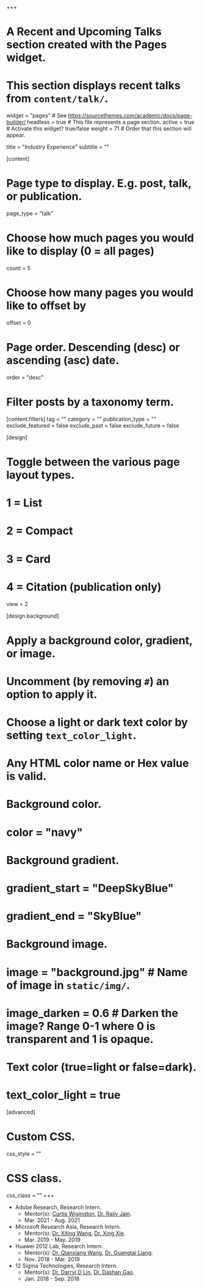 +++
# A Recent and Upcoming Talks section created with the Pages widget.
# This section displays recent talks from `content/talk/`.

widget = "pages"  # See https://sourcethemes.com/academic/docs/page-builder/
headless = true  # This file represents a page section.
active = true  # Activate this widget? true/false
weight = 71  # Order that this section will appear.

title = "Industry Experience"
subtitle = ""

[content]
  # Page type to display. E.g. post, talk, or publication.
  page_type = "talk"

  # Choose how much pages you would like to display (0 = all pages)
  count = 5

  # Choose how many pages you would like to offset by
  offset = 0

  # Page order. Descending (desc) or ascending (asc) date.
  order = "desc"

  # Filter posts by a taxonomy term.
  [content.filters]
    tag = ""
    category = ""
    publication_type = ""
    exclude_featured = false
    exclude_past = false
    exclude_future = false

[design]
  # Toggle between the various page layout types.
  #   1 = List
  #   2 = Compact
  #   3 = Card
  #   4 = Citation (publication only)
  view = 2

[design.background]
  # Apply a background color, gradient, or image.
  #   Uncomment (by removing `#`) an option to apply it.
  #   Choose a light or dark text color by setting `text_color_light`.
  #   Any HTML color name or Hex value is valid.

  # Background color.
  # color = "navy"

  # Background gradient.
  # gradient_start = "DeepSkyBlue"
  # gradient_end = "SkyBlue"

  # Background image.
  # image = "background.jpg"  # Name of image in `static/img/`.
  # image_darken = 0.6  # Darken the image? Range 0-1 where 0 is transparent and 1 is opaque.

  # Text color (true=light or false=dark).
  # text_color_light = true

[advanced]
 # Custom CSS.
 css_style = ""

 # CSS class.
 css_class = ""
+++
* Adobe Research, Research Intern.
  * Mentor(s): [Curtis Wigington](https://research.adobe.com/person/curtis-wigington/), [Dr. Rajiv Jain](https://research.adobe.com/person/rajiv-jain/).
  * Mar. 2021 - Aug. 2021
* Microsoft Research Asia, Research Intern.
  * Mentor(s): [Dr. Xiting Wang](https://www.microsoft.com/en-us/research/people/xitwan/), [Dr. Xing Xie](https://www.microsoft.com/en-us/research/people/xingx/).
  * Mar. 2019 - May. 2019
* Huawei 2012 Lab, Research Intern.
  * Mentor(s): [Dr. Qianxiang Wang](http://sei.pku.edu.cn/~wqx/), [Dr. Guangtai Liang](https://pku.academia.edu/GuangtaiLiang).
  * Nov. 2018 - Mar. 2019
* 12 Sigma Technologies, Research Intern.
  * Mentor(s): [Dr. Darryl D Lin](https://scholar.google.com/citations?user=rRKLXJkAAAAJ&hl=en), [Dr. Dashan Gao](https://scholar.google.com/citations?user=U11LlOsAAAAJ&hl=en).
  * Jan. 2018 - Sep. 2018
